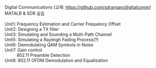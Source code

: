 Digital Communications (교재: https://github.com/sdrangan/digitalcomm) \
MATALB & SDR 실습
\
\
Unit1: Frequency Estimation and Carrier Frequency Offset \
Unit2: Designing a TX filter \
Unit3: Simulating and Sounding a Multi-Path Channel \
Unit5: Simulating a Rayleigh Fading Process(?) \
Unit6: Demodulating QAM Symbols in Noise \
Unit7: Gain control \
&nbsp;&nbsp;&nbsp;&nbsp;&nbsp;&nbsp;&nbsp;&nbsp;&nbsp;&nbsp;802.11 Preamble Detection \
Unit8: 802.11 OFDM Demodulation and Equalization
